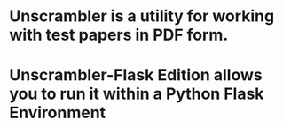 # Unscrambler is a utility for working with test papers in PDF form.
# Unscrambler-Flask Edition allows you to run it within a Python Flask Environment
